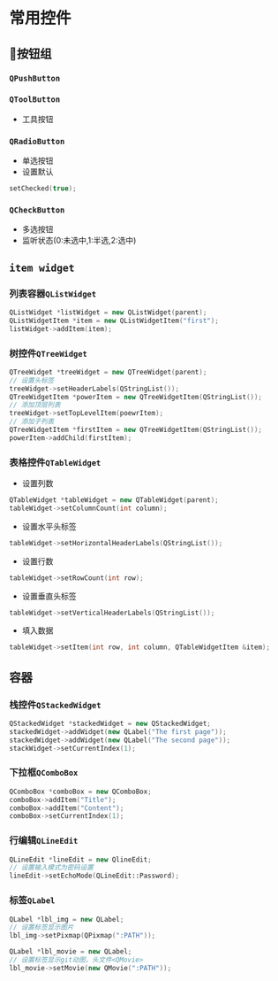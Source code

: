 # 常用控件
## 🔘按钮组
### `QPushButton`

### `QToolButton`
- 工具按钮
### `QRadioButton`
- 单选按钮
- 设置默认
```c++
setChecked(true);
```
### `QCheckButton`
- 多选按钮
- 监听状态(0:未选中,1:半选,2:选中)
## `item widget`
### 列表容器`QListWidget`
```c++
QListWidget *listWidget = new QListWidget(parent);
QListWidgetItem *item = new QListWidgetItem("first");
listWidget->addItem(item);
```
### 树控件`QTreeWidget`
```c++
QTreeWidget *treeWidget = new QTreeWidget(parent);
// 设置头标签
treeWidget->setHeaderLabels(QStringList());
QTreeWidgetItem *powerItem = new QTreeWidgetItem(QStringList());
// 添加顶层列表
treeWidget->setTopLevelItem(poewrItem);
// 添加子列表
QTreeWidgetItem *firstItem = new QTreeWidgetItem(QStringList());
powerItem->addChild(firstItem);
```
### 表格控件`QTableWidget`
- 设置列数
```c++
QTableWidget *tableWidget = new QTableWidget(parent);
tableWidget->setColumnCount(int column);
```
- 设置水平头标签
```c++
tableWidget->setHorizontalHeaderLabels(QStringList());
```
- 设置行数
```c++
tableWidget->setRowCount(int row);
```
- 设置垂直头标签
```c++
tableWidget->setVerticalHeaderLabels(QStringList());
```
- 填入数据
```c++
tableWidget->setItem(int row, int column, QTableWidgetItem &item);
```
## 容器
### 栈控件`QStackedWidget`
```c++
QStackedWidget *stackedWidget = new QStackedWidget;
stackedWidget->addWidget(new QLabel("The first page"));
stackedWidget->addWidget(new QLabel("The second page"));
stackWidget->setCurrentIndex(1);
```
### 下拉框`QComboBox`
```c++
QComboBox *comboBox = new QComboBox;
comboBox->addItem("Title");
comboBox->addItem("Content");
comboBox->setCurrentIndex(1);
```
### 行编辑`QLineEdit`
```c++
QLineEdit *lineEdit = new QlineEdit;
// 设置输入模式为密码设置
lineEdit->setEchoMode(QLineEdit::Password);
```
### 标签`QLabel`
```c++
QLabel *lbl_img = new QLabel;
// 设置标签显示图片
lbl_img->setPixmap(QPixmap(":PATH"));

QLabel *lbl_movie = new QLabel;
// 设置标签显示git动图，头文件<QMovie>
lbl_movie->setMovie(new QMovie(":PATH"));
```
